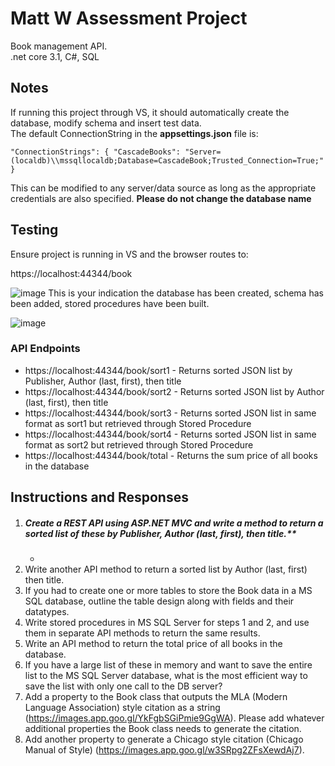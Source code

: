 # Matt W Assessment Project
Book management API.  
.net core 3.1, C#, SQL 

## Notes
If running this project through VS, it should automatically create the database, modify schema and insert test data.  
The default ConnectionString in the **appsettings.json** file is:

`"ConnectionStrings": {
    "CascadeBooks": "Server=(localdb)\\mssqllocaldb;Database=CascadeBook;Trusted_Connection=True;"
  }`
  
  This can be modified to any server/data source as long as the appropriate credentials are also specified.  **Please do not change the database name**
## Testing
Ensure project is running in VS and the browser routes to:

https://localhost:44344/book

![image](https://user-images.githubusercontent.com/35410250/145463287-1f89b101-3d2d-478b-8cf2-d8ae8641dac4.png)
This is your indication the database has been created, schema has been added, stored procedures have been built.

![image](https://user-images.githubusercontent.com/35410250/145463924-5f1027e5-8108-4930-89af-edb471e2a7c1.png)

### API Endpoints
* https://localhost:44344/book/sort1 - Returns sorted JSON list by Publisher, Author (last, first), then title
* https://localhost:44344/book/sort2 - Returns sorted JSON list by Author (last, first), then title
* https://localhost:44344/book/sort3 - Returns sorted JSON list in same format as sort1 but retrieved through Stored Procedure
* https://localhost:44344/book/sort4 - Returns sorted JSON list in same format as sort2 but retrieved through Stored Procedure
* https://localhost:44344/book/total - Returns the sum price of all books in the database


## Instructions and Responses


1.  ##### Create a REST API using ASP.NET MVC and write a method to return a sorted list of these by Publisher, Author (last, first), then title.**
    - 
3.  Write another API method to return a sorted list by Author (last, first) then title.
4.  If you had to create one or more tables to store the Book data in a MS SQL database, outline the table design along with fields and their datatypes.
5.  Write stored procedures in MS SQL Server for steps 1 and 2, and use them in separate API methods to return the same results.
6.  Write an API method to return the total price of all books in the database.
7.  If you have a large list of these in memory and want to save the entire list to the MS SQL Server database, what is the most efficient way to save the list with only one call to the DB server?
8.  Add a property to the Book class that outputs the MLA (Modern Language Association) style citation as a string (https://images.app.goo.gl/YkFgbSGiPmie9GgWA). Please add whatever additional properties the Book class needs to generate the citation.
9.  Add another property to generate a Chicago style citation (Chicago Manual of Style) (https://images.app.goo.gl/w3SRpg2ZFsXewdAj7).
